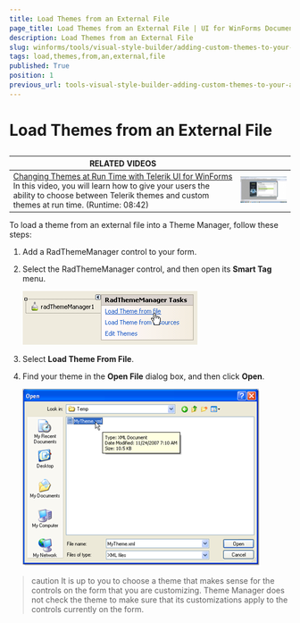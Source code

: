 ```yaml
---
title: Load Themes from an External File
page_title: Load Themes from an External File | UI for WinForms Documentation
description: Load Themes from an External File
slug: winforms/tools/visual-style-builder/adding-custom-themes-to-your-application/load-themes-from-an-external-file
tags: load,themes,from,an,external,file
published: True
position: 1
previous_url: tools-visual-style-builder-adding-custom-themes-to-your-application-load-themes-from-an-external-file
---
```


# Load Themes from an External File

## 

|RELATED VIDEOS||
|----|----|
|[Changing Themes at Run Time with Telerik UI for WinForms](http://tv.telerik.com/watch/winforms/visualstylebuilder/changing-themes-at-run-time-with-radcontrols-winforms)<br>In this video, you will learn how to give your users the ability to choose between Telerik themes and custom themes at run time. (Runtime: 08:42)|![tools-visual-style-builder-adding-custom-themes-to-your-application-load-themes-from-an-external-file 003](images/tools-visual-style-builder-adding-custom-themes-to-your-application-load-themes-from-an-external-file003.png)|

To load a theme from an external file into a Theme Manager, follow these steps:
        

1. Add a RadThemeManager control to your form.

1. Select the RadThemeManager control, and then open its __Smart Tag__ menu.

    ![tools-visual-style-builder-adding-custom-themes-to-your-application-load-themes-from-an-external-file 001](images/tools-visual-style-builder-adding-custom-themes-to-your-application-load-themes-from-an-external-file001.png)

1. Select __Load Theme From File__.
            

1. Find your theme in the __Open File__ dialog box, and then click __Open__. 

    ![tools-visual-style-builder-adding-custom-themes-to-your-application-load-themes-from-an-external-file 002](images/tools-visual-style-builder-adding-custom-themes-to-your-application-load-themes-from-an-external-file002.png)

>caution It is up to you to choose a theme that makes sense for the controls on the form that you are customizing. Theme Manager does not check the theme to make sure that its customizations apply to the controls currently on the form.
>

